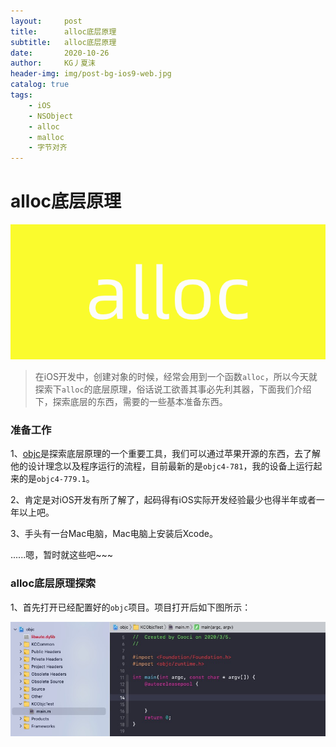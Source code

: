 ```yaml
---
layout:     post
title:      alloc底层原理
subtitle:   alloc底层原理
date:       2020-10-26
author:     KG丿夏沫
header-img: img/post-bg-ios9-web.jpg
catalog: true
tags:
    - iOS
    - NSObject
    - alloc
    - malloc
    - 字节对齐
---
```


# alloc底层原理

<img src="/img/20201026002.png"  alt="alloc" />

>在iOS开发中，创建对象的时候，经常会用到一个函数```alloc```，所以今天就探索下```alloc```的底层原理，俗话说工欲善其事必先利其器，下面我们介绍下，探索底层的东西，需要的一些基本准备东西。

### 准备工作

1、[objc](https://opensource.apple.com/source/)是探索底层原理的一个重要工具，我们可以通过苹果开源的东西，去了解他的设计理念以及程序运行的流程，目前最新的是```objc4-781```，我的设备上运行起来的是```objc4-779.1```。

2、肯定是对iOS开发有所了解了，起码得有iOS实际开发经验最少也得半年或者一年以上吧。

3、手头有一台Mac电脑，Mac电脑上安装后Xcode。

......嗯，暂时就这些吧~~~

### alloc底层原理探索

1、首先打开已经配置好的```objc```项目。项目打开后如下图所示：

<img src="/img/20201026001.png"  alt="项目配置后" />